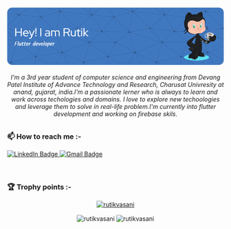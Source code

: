  <div id = "header"><p><img align="center" src="https://github.com/RutikVasani/RutikVasani/blob/main/github-header.png" alt="rutikvasani" /></p></div>


<h6 align="center">I'm a 3rd year student of computer science and engineering from Devang Patel Institute of Advance Technology and Research, Charusat Univresity at anand, gujarat, india.I'm a passionate lerner who is always to learn and work across techologies and domains. I love to explore new techoologies and leverage them to solve in real-life problem.I'm currently into flutter development and working on firebase skils.</h6>


<h3>📫 How to reach me :-</h3>
 <div id="badges" align="left">
  <a href="https://www.linkedin.com/in/rutikvasani/">
    <img src="https://img.shields.io/badge/LinkedIn-blue?style=for-the-badge&logo=linkedin&logoColor=white" alt="LinkedIn Badge"/>
  </a>
  <a href= "mailto: rutikvasani370@gmail.com">
    <img src="https://img.shields.io/badge/Gmail-red?style=for-the-badge&logo=gmail&logoColor=white" alt="Gmail Badge"/>
  </a>
</div>
</br>
</br>
<h3>🏆 Trophy points :-</h3>
<p align="center"> <a href="https://github.com/ryo-ma/github-profile-trophy"><img src="https://github-profile-trophy.vercel.app/?username=rutikvasani" alt="rutikvasani" /></a> </p>
<div id="Stats" align="center">
  <img align="center" src="https://github-readme-stats.vercel.app/api?username=rutikvasani&show_icons=true&locale=en" alt="rutikvasani", width = "460", height = "300" />
  <img align="center" src="https://github-readme-streak-stats.herokuapp.com/?user=rutikvasani&" alt="rutikvasani",, width = "460", height = "300" />
</div>
